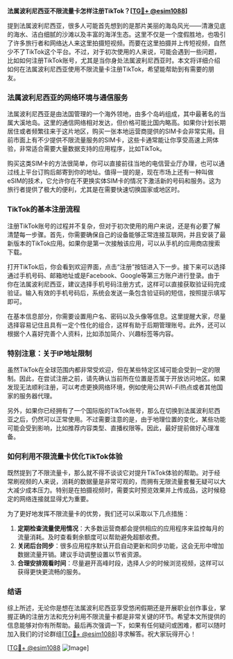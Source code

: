 **法属波利尼西亚不限流量卡怎样注册TikTok？[[TG💪+ @esim1088](https://t.me/s/esim1088)]**

提到法属波利尼西亚，很多人可能首先想到的是那片美丽的海岛风光——清澈见底的海水、洁白细腻的沙滩以及丰富的海洋生态。这里不仅是一个度假胜地，也吸引了许多旅行者和网络达人来这里拍摄短视频。而要在这里拍摄并上传短视频，自然少不了TikTok这个平台。不过，对于初次使用的人来说，可能会遇到一些问题，比如如何注册TikTok账号，尤其是当你身处法属波利尼西亚时。本文将详细介绍如何在法属波利尼西亚使用不限流量卡注册TikTok，希望能帮助到有需要的朋友。

### 法属波利尼西亚的网络环境与通信服务

法属波利尼西亚是由法国管理的一个海外领地，由多个岛屿组成，其中最著名的当属大溪地岛。这里的通信网络相对发达，但价格可能比国内略高。如果你计划长期居住或者频繁往来于这片地区，购买一张本地运营商提供的SIM卡会非常实用。目前市面上有不少提供不限流量服务的SIM卡，这些卡通常能让你享受高速上网体验，非常适合需要大量数据支持的应用程序，比如TikTok。

购买这类SIM卡的方法很简单，你可以直接前往当地的电信营业厅办理，也可以通过线上平台订购后邮寄到你的地址。值得一提的是，现在市场上还有一种叫做eSIM的技术，它允许你在不更换实体SIM卡的情况下激活新的号码和服务。这为旅行者提供了极大的便利，尤其是在需要快速切换国家或地区时。

### TikTok的基本注册流程

注册TikTok账号的过程并不复杂，但对于初次使用的用户来说，还是有必要了解清楚每一步骤。首先，你需要确保自己的设备能够正常连接互联网，并且安装了最新版本的TikTok应用。如果你是第一次接触该应用，可以从手机的应用商店搜索下载。

打开TikTok后，你会看到欢迎界面，点击“注册”按钮进入下一步。接下来可以选择通过手机号码、邮箱地址或是Facebook、Google等第三方账户进行登录。由于你在法属波利尼西亚，建议选择手机号码注册方式，这样可以直接获取验证码完成验证。输入有效的手机号码后，系统会发送一条包含验证码的短信，按照提示填写即可。

在基本信息部分，你需要设置用户名、密码以及头像等信息。这里提醒大家，尽量选择容易记住且具有一定个性化的组合，这样有助于后期管理账号。此外，还可以根据个人喜好完善个人资料，比如添加简介、兴趣标签等内容。

### 特别注意：关于IP地址限制

虽然TikTok在全球范围内都非常受欢迎，但在某些特定区域可能会受到一定的限制。因此，在尝试注册之前，请先确认当前所在位置是否属于开放访问地区。如果发现无法顺利注册，可以考虑更换网络环境，例如使用公共Wi-Fi热点或者其他国家的服务器代理。

另外，如果你已经拥有了一个国际版的TikTok账号，那么在切换到法属波利尼西亚之后，仍然可以正常使用。不过需要注意的是，由于地理位置的变化，某些功能可能会受到影响，比如推荐内容类型、直播权限等。因此，最好提前做好心理准备。

### 如何利用不限流量卡优化TikTok体验

既然提到了不限流量卡，那么就不得不谈谈它对提升TikTok体验的帮助。对于经常刷视频的人来说，消耗的数据量是非常可观的，而拥有无限流量套餐无疑可以大大减少成本压力。特别是在拍摄视频时，需要实时预览效果并上传成品，这时候稳定的网络连接就显得尤为重要。

为了更好地发挥不限流量卡的优势，我们还可以采取以下几点措施：
1. **定期检查流量使用情况**：大多数运营商都会提供相应的应用程序来监控每月的流量消耗。及时查看剩余额度可以帮助避免超额收费。
2. **关闭后台同步**：很多应用程序默认开启自动更新和同步功能，这会无形中增加数据流量开销。建议手动调整设置以节省资源。
3. **合理安排观看时间**：尽量避开高峰时段，选择人少的时候浏览视频，这样可以获得更快更流畅的服务。

### 结语

综上所述，无论你是想在法属波利尼西亚享受悠闲假期还是开展职业创作事业，掌握正确的注册方法和充分利用不限流量卡都是非常关键的环节。希望本文所提供的信息能够对你有所帮助。最后再次强调一下，如果有任何疑问或困难，都可以随时加入我们的讨论群组[[TG💪+ @esim1088](https://t.me/s/esim1088)]寻求解答。祝大家玩得开心！

[[TG💪+ @esim1088](https://t.me/s/esim1088) ![Image](https://i.postimg.cc/4NQfJmqS/Snipaste-2025-05-13-00-14-12.png)]